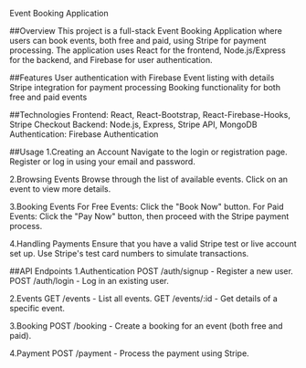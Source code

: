 Event Booking Application

##Overview
This project is a full-stack Event Booking Application where users can book events, both free and paid, using Stripe for payment processing. The application uses React for the frontend, Node.js/Express for the backend, and Firebase for user authentication.

##Features
User authentication with Firebase
Event listing with details
Stripe integration for payment processing
Booking functionality for both free and paid events

##Technologies
Frontend: React, React-Bootstrap, React-Firebase-Hooks, Stripe Checkout
Backend: Node.js, Express, Stripe API, MongoDB
Authentication: Firebase Authentication

##Usage
1.Creating an Account
Navigate to the login or registration page.
Register or log in using your email and password.

2.Browsing Events
Browse through the list of available events.
Click on an event to view more details.

3.Booking Events
For Free Events: Click the "Book Now" button.
For Paid Events: Click the "Pay Now" button, then proceed with the Stripe payment process.

4.Handling Payments
Ensure that you have a valid Stripe test or live account set up.
Use Stripe's test card numbers to simulate transactions.

##API Endpoints
1.Authentication
POST /auth/signup - Register a new user.
POST /auth/login - Log in an existing user.

2.Events
GET /events - List all events.
GET /events/:id - Get details of a specific event.

3.Booking
POST /booking - Create a booking for an event (both free and paid).

4.Payment
POST /payment - Process the payment using Stripe.
